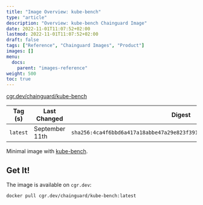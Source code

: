 ```yaml
---
title: "Image Overview: kube-bench"
type: "article"
description: "Overview: kube-bench Chainguard Image"
date: 2022-11-01T11:07:52+02:00
lastmod: 2022-11-01T11:07:52+02:00
draft: false
tags: ["Reference", "Chainguard Images", "Product"]
images: []
menu:
  docs:
    parent: "images-reference"
weight: 500
toc: true
---
```


[cgr.dev/chainguard/kube-bench](https://github.com/chainguard-images/images/tree/main/images/kube-bench)

| Tag (s)   | Last Changed   | Digest                                                                    |
|-----------|----------------|---------------------------------------------------------------------------|
|  `latest` | September 11th | `sha256:4ca4f6bbd6a417a18abbe47a29e823f391b67f6027d25bf5e4caaaed278d5572` |



Minimal image with [kube-bench](https://github.com/aquasecurity/kube-bench).

## Get It!

The image is available on `cgr.dev`:

```
docker pull cgr.dev/chainguard/kube-bench:latest
```


